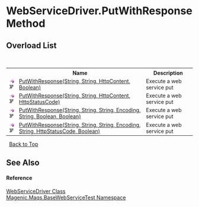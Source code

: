 # WebServiceDriver.PutWithResponse Method 
 


## Overload List
&nbsp;<table><tr><th></th><th>Name</th><th>Description</th></tr><tr><td>![Public method](media/pubmethod.gif "Public method")![Code example](media/CodeExample.png "Code example")</td><td><a href="MAQS_5/WebServices_AUTOGENERATED/WebServiceDriver-PutWithResponse_Method_(String,_String,_HttpContent,_Boolean)">PutWithResponse(String, String, HttpContent, Boolean)</a></td><td>
Execute a web service put</td></tr><tr><td>![Public method](media/pubmethod.gif "Public method")![Code example](media/CodeExample.png "Code example")</td><td><a href="MAQS_5/WebServices_AUTOGENERATED/WebServiceDriver-PutWithResponse_Method_(String,_String,_HttpContent,_HttpStatusCode)">PutWithResponse(String, String, HttpContent, HttpStatusCode)</a></td><td>
Execute a web service put</td></tr><tr><td>![Public method](media/pubmethod.gif "Public method")![Code example](media/CodeExample.png "Code example")</td><td><a href="MAQS_5/WebServices_AUTOGENERATED/WebServiceDriver-PutWithResponse_Method_(String,_String,_String,_Encoding,_String,_Boolean,_Boolean)">PutWithResponse(String, String, String, Encoding, String, Boolean, Boolean)</a></td><td>
Execute a web service put</td></tr><tr><td>![Public method](media/pubmethod.gif "Public method")![Code example](media/CodeExample.png "Code example")</td><td><a href="MAQS_5/WebServices_AUTOGENERATED/WebServiceDriver-PutWithResponse_Method_(String,_String,_String,_Encoding,_String,_HttpStatusCode,_Boolean)">PutWithResponse(String, String, String, Encoding, String, HttpStatusCode, Boolean)</a></td><td>
Execute a web service put</td></tr></table>&nbsp;
<a href="#webservicedriver.putwithresponse-method">Back to Top</a>

## See Also


#### Reference
<a href="MAQS_5/WebServices_AUTOGENERATED/WebServiceDriver_Class">WebServiceDriver Class</a><br /><a href="MAQS_5/WebServices_AUTOGENERATED/Magenic-Maqs-BaseWebServiceTest_Namespace">Magenic.Maqs.BaseWebServiceTest Namespace</a><br />